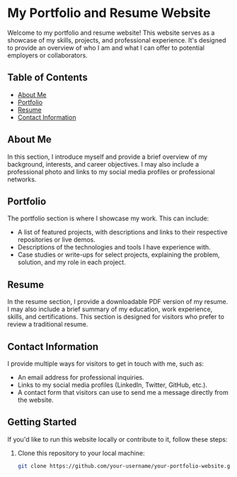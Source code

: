 # My Portfolio and Resume Website

Welcome to my portfolio and resume website! This website serves as a showcase of my skills, projects, and professional experience. It's designed to provide an overview of who I am and what I can offer to potential employers or collaborators.

## Table of Contents

- [About Me](#about-me)
- [Portfolio](#portfolio)
- [Resume](#resume)
- [Contact Information](#contact-information)

## About Me

In this section, I introduce myself and provide a brief overview of my background, interests, and career objectives. I may also include a professional photo and links to my social media profiles or professional networks.

## Portfolio

The portfolio section is where I showcase my work. This can include:

- A list of featured projects, with descriptions and links to their respective repositories or live demos.
- Descriptions of the technologies and tools I have experience with.
- Case studies or write-ups for select projects, explaining the problem, solution, and my role in each project.

## Resume

In the resume section, I provide a downloadable PDF version of my resume. I may also include a brief summary of my education, work experience, skills, and certifications. This section is designed for visitors who prefer to review a traditional resume.

## Contact Information

I provide multiple ways for visitors to get in touch with me, such as:

- An email address for professional inquiries.
- Links to my social media profiles (LinkedIn, Twitter, GitHub, etc.).
- A contact form that visitors can use to send me a message directly from the website.

## Getting Started

If you'd like to run this website locally or contribute to it, follow these steps:

1. Clone this repository to your local machine:

   ```bash
   git clone https://github.com/your-username/your-portfolio-website.git
